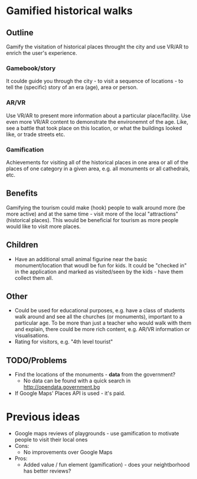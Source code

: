 # Gamified historical walks

## Outline
Gamify the visitation of historical places throught the city and use VR/AR to enrich the user's experience.

### Gamebook/story
It coulde guide you through the city - to visit a sequence of locations - to tell the (specific) story of an era (age), area or person.

### AR/VR 
Use VR/AR to present more information about a particular place/facility.
Use even more VR/AR content to demonstrate the environemnt of the age. Like, see a battle that took place on this location, or what the buildings looked like, or trade streets etc.

### Gamification
Achievements for visiting all of the historical places in one area or all of the places of one category in a given area, e.g. all monuments or all cathedrals, etc.

## Benefits
Gamifying the tourism could make (hook) people to walk around more (be more active) and at the same time - visit more of the local "attractions" (historical places). This would be beneficial for tourism as more people would like to visit more places.

## Children
 - Have an additional small animal figurine near the basic monument/location that woudl be fun for kids. It could be "checked in" in the application and marked as visited/seen by the kids - have them collect them all.

## Other
 - Could be used for educational purposes, e.g. have a class of students walk around and see all the churches (or monuments), important to a particular age. To be more than just a teacher who would walk with them and explain, there could be more rich content, e.g. AR/VR information or visualisations.
 - Rating for visitors, e.g. "4th level tourist"

## TODO/Problems
 - Find the locations of the monuments - **data** from the government?
   - No data can be found with a quick search in http://opendata.government.bg
 - If Google Maps' Places API is used - it's paid.
 
# Previous ideas
 - Google maps reviews of playgrounds - use gamification to motivate people to visit their local ones
  - Cons:
    - No improvements over Google Maps
  - Pros:
    - Added value / fun element (gamification) - does your neightborhood has better reviews?
